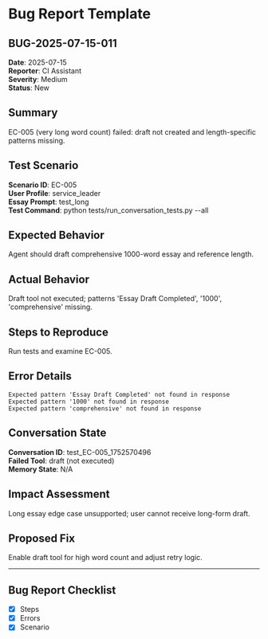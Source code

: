 # Bug Report Template

## BUG-2025-07-15-011

**Date**: 2025-07-15  
**Reporter**: CI Assistant  
**Severity**: Medium  
**Status**: New

## Summary
EC-005 (very long word count) failed: draft not created and length-specific patterns missing.

## Test Scenario
**Scenario ID**: EC-005  
**User Profile**: service_leader  
**Essay Prompt**: test_long  
**Test Command**: python tests/run_conversation_tests.py --all

## Expected Behavior
Agent should draft comprehensive 1000-word essay and reference length.

## Actual Behavior
Draft tool not executed; patterns 'Essay Draft Completed', '1000', 'comprehensive' missing.

## Steps to Reproduce
Run tests and examine EC-005.

## Error Details
```
Expected pattern 'Essay Draft Completed' not found in response
Expected pattern '1000' not found in response
Expected pattern 'comprehensive' not found in response
```

## Conversation State
**Conversation ID**: test_EC-005_1752570496  
**Failed Tool**: draft (not executed)  
**Memory State**: N/A

## Impact Assessment
Long essay edge case unsupported; user cannot receive long-form draft.

## Proposed Fix
Enable draft tool for high word count and adjust retry logic.

---

## Bug Report Checklist
- [x] Steps
- [x] Errors
- [x] Scenario 